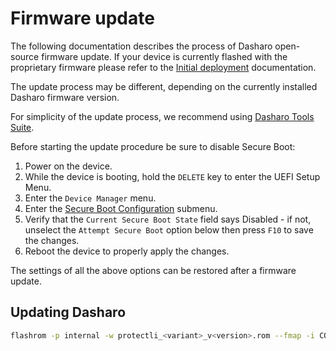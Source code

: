 # Firmware update

The following documentation describes the process of Dasharo open-source
firmware update. If your device is currently flashed with the proprietary
firmware please refer to the [Initial deployment](initial-deployment.md)
documentation.

The update process may be different, depending on the currently installed
Dasharo firmware version.

For simplicity of the update process, we recommend using
[Dasharo Tools Suite](../../../dasharo-tools-suite/overview).

Before starting the update procedure be sure to disable Secure Boot:

1. Power on the device.
2. While the device is booting, hold the `DELETE` key to enter the UEFI Setup
   Menu.
3. Enter the `Device Manager` menu.
4. Enter the [Secure Boot Configuration](../../../dasharo-menu-docs/device-manager/#secure-boot-configuration)
   submenu.
5. Verify that the `Current Secure Boot State` field says Disabled - if not,
   unselect the `Attempt Secure Boot` option below then press `F10` to save
   the changes.
6. Reboot the device to properly apply the changes.

The settings of all the above options can be restored after a firmware update.

## Updating Dasharo

```bash
flashrom -p internal -w protectli_<variant>_v<version>.rom --fmap -i COREBOOT
```
